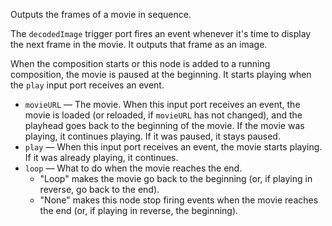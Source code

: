 Outputs the frames of a movie in sequence. 

The `decodedImage` trigger port fires an event whenever it's time to display the next frame in the movie. It outputs that frame as an image. 

When the composition starts or this node is added to a running composition, the movie is paused at the beginning. It starts playing when the `play` input port receives an event. 

   - `movieURL` — The movie. When this input port receives an event, the movie is loaded (or reloaded, if `movieURL` has not changed), and the playhead goes back to the beginning of the movie. If the movie was playing, it continues playing. If it was paused, it stays paused. 
   - `play` — When this input port receives an event, the movie starts playing. If it was already playing, it continues. 
   - `loop` — What to do when the movie reaches the end. 
      - "Loop" makes the movie go back to the beginning (or, if playing in reverse, go back to the end). 
      - "None" makes this node stop firing events when the movie reaches the end (or, if playing in reverse, the beginning). 
